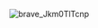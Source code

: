 

![brave_Jkm0TlTcnp](https://github.com/tasdemirtm/shop/assets/109468807/35f819bf-6486-4af4-8513-1ade2abfb431)
